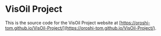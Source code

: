 # VisOil Project
This is the source code for the VisOil Project website at 
[https://oroshi-tom.github.io/VisOil-Project/](https://oroshi-tom.github.io/VisOil-Project/).

